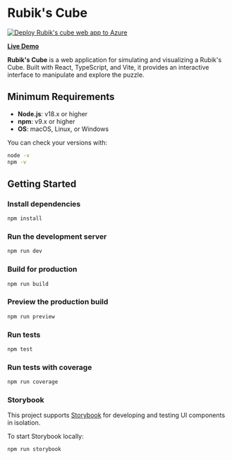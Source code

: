# Rubik's Cube

[![Deploy Rubik's cube web app to Azure](https://github.com/stoyanes/rubiks-cube/actions/workflows/azure-staticwebapp.yml/badge.svg)](https://github.com/stoyanes/rubiks-cube/actions/workflows/azure-staticwebapp.yml)

[**Live Demo**](https://calm-hill-00e6ef203.6.azurestaticapps.net/)

**Rubik's Cube** is a web application for simulating and visualizing a Rubik's Cube. Built with React, TypeScript, and Vite, it provides an interactive interface to manipulate and explore the puzzle.

## Minimum Requirements

- **Node.js**: v18.x or higher
- **npm**: v9.x or higher
- **OS**: macOS, Linux, or Windows

You can check your versions with:

```sh
node -v
npm -v
```

## Getting Started

### Install dependencies

```sh
npm install
```

### Run the development server

```sh
npm run dev
```

### Build for production

```sh
npm run build
```

### Preview the production build

```sh
npm run preview
```

### Run tests

```sh
npm test
```

### Run tests with coverage

```sh
npm run coverage
```

### Storybook

This project supports [Storybook](https://storybook.js.org/) for developing and testing UI components in isolation.

To start Storybook locally:

```sh
npm run storybook
```
